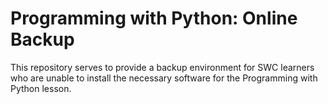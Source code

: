 # Programming with Python: Online Backup

This repository serves to provide a backup environment for SWC learners who are
unable to install the necessary software for the Programming with Python lesson.
